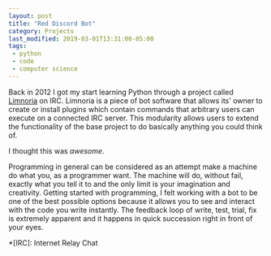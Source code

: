 ```yaml
---
layout: post
title: "Red Discord Bot"
category: Projects
last_modified: 2019-03-01T13:31:00-05:00
tags:
 - python
 - code
 - computer science
---
```


Back in 2012 I got my start learning Python through a project called [Limnoria](https://github.com/ProgVal/Limnoria) on IRC.
Limnoria is a piece of bot software that allows its' owner to create or install plugins which contain commands that arbitrary users can execute on a connected IRC server.
This modularity allows users to extend the functionality of the base project to do basically anything you could think of.

I thought this was *awesome*.

<!--more-->

Programming in general can be considered as an attempt make a machine do what you, as a programmer want.
The machine will do, without fail, exactly what you tell it to and the only limit is your imagination and creativity.
Getting started with programming, I felt working with a bot to be one of the best possible options because it allows you to see and interact with the code you write instantly.
The feedback loop of write, test, trial, fix is extremely apparent and it happens in quick succession right in front of your eyes.

*[IRC]: Internet Relay Chat
